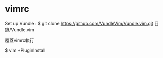 # vimrc

Set up Vundle : $ git clone https://github.com/VundleVim/Vundle.vim.git 目錄/Vundle.vim  

覆蓋vimrc執行  

$ vim +PluginInstall
